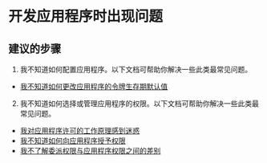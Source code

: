 <properties
  pageTitle="Problems developing my application"
  description="开发应用程序时出现问题"
  service="microsoft.aad"
  resource="Microsoft_AAD_IAM"
  authors="asteen"
  selfHelpType="resource"
  supportTopicIds="32570261"
  productPesIds="14785"
  cloudEnvironments="public"
  resourceTags="registeredapps_allapps_button, registeredapps_singleapp_properties"
  displayOrder="2508"
 />


# <a name="problems-developing-my-application"></a>开发应用程序时出现问题

## <a name="recommended-steps"></a>**建议的步骤**
1. 我不知道如何配置应用程序。以下文档可帮助你解决一些此类最常见问题。
  * [我不知道如何更改应用程序的令牌生存期默认值](https://docs.microsoft.com/azure/active-directory/application-dev-registration-config-change-token-lifetime-how-to/?WT.mc_id=UI_AAD_Registered_Apps_SupportOrTroubleshooting)

2. 我不知道如何选择或管理应用程序的权限。以下文档可帮助你解决一些此类最常见问题。
  * [我对应用程序许可的工作原理感到迷惑](https://docs.microsoft.com/azure/active-directory/application-dev-consent-framework/?WT.mc_id=UI_AAD_Registered_Apps_SupportOrTroubleshooting)
  * [我不知道如何向应用程序授予权限](https://docs.microsoft.com/azure/active-directory/application-dev-registration-config-grant-permissions-how-to/?WT.mc_id=UI_AAD_Registered_Apps_SupportOrTroubleshooting)
  * [我不了解委派权限与应用程序权限之间的差别](https://docs.microsoft.com/azure/active-directory/application-dev-delegated-and-app-perms/?WT.mc_id=UI_AAD_Registered_Apps_SupportOrTroubleshooting)

